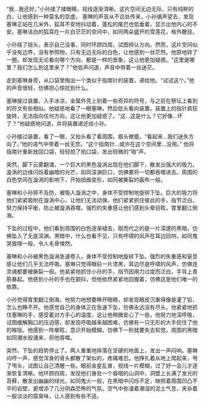 “我…我还好。”小孙揉了揉眼睛，视线逐渐清晰。这片空间无边无际，只有纯粹的白，让他感到一种莫名的空虚。 塞琳的声音从不远处传来，小孙循声望去，发现塞琳正站在几米外，狐耳不安地抖动着，蓬松的尾巴也低垂着，显示出他内心的不安。塞琳洁白的狐耳在一片白茫茫的空间中，如同两朵盛开的雪莲花，格外醒目。

小孙摇了摇头，表示自己没事，同时环顾四周，试图辨认方向。然而，这片空间似乎没有边界，没有参照物，只有无边无际的白色，让他感到一丝茫然。他原地转了一圈，却发现无论看向哪个方向，都是一样的景象，这让他更加疑惑。“这里是哪里？我们怎么到这里来了？”他低声问道，声音中带着一丝迷茫。

走到塞琳身旁，从口袋里掏出一个类似于指南针的装置，递给他。“试试这个。”他的声音很轻，仿佛担心惊扰到什么。

塞琳接过装置，入手冰凉，金属外壳上刻着一些奇异的符号，与之前在祭坛上看到的符文有些相似。他疑惑地看了一眼塞琳，然后低头看向装置。装置上的指针疯狂旋转，无法指向任何方向，这让他更加疑惑了。“这…这是什么？它好像…坏了？”他疑惑地问道，并将装置递还给小孙。

小孙接过装置，看了一眼，又抬头看了看周围，眉头微蹙。“看起来…我们迷失方向了。”他的语气中带着一丝无奈。“这个指南针…或许在这个空间里…没用。” 他将指南针重新放回口袋，轻轻拍了拍口袋，发出轻微的“啪”声。

突然，脚下云雾翻涌，一个巨大的黑色漩涡出现在他们脚下，散发出强大的吸力。漩涡的边缘闪烁着幽暗的光芒，如同深渊巨口，仿佛要将一切都吞噬进去。周围的白色空间在漩涡的影响下，开始扭曲变形，如同被撕裂的画布一般。

塞琳和小孙猝不及防，被吸入漩涡之中，身体不受控制地旋转下坠。巨大的吸力将他们紧紧吸附在漩涡中心，让他们无法动弹。他们紧紧抓住彼此的手，指节泛白，努力保持平衡，防止被漩涡吞噬。强烈的失重感让他们感到头晕目眩，胃里翻江倒海。

下坠的过程中，他们看到周围的白色逐渐褪去，取而代之的是一片深邃的黑暗，仿佛坠入了无底深渊。黑暗中，什么也看不见，只有呼啸的风声在耳边回响，如同鬼哭狼嚎一般，令人毛骨悚然。

塞琳和小孙被黑色漩涡急速卷入，身体不受控制地旋转下坠。强烈的失重感和窒息感让他们几乎无法呼吸。塞琳只觉得眼前一片漆黑，耳边尽是呼啸的风声，仿佛连灵魂都要被撕裂一般。他紧紧地抓住小孙的手，指节因用力过度而泛白，手背上青筋暴起。他感到小孙的手也在颤抖，但他依然紧紧地回握着，仿佛这是他们唯一的依靠。

小孙觉得胃里翻江倒海，他努力地想要睁开眼睛，却发现眼皮沉重得像是灌了铅，怎么也睁不开。他感觉自己的身体正在急速下坠，仿佛永远没有尽头。他紧紧地抓住塞琳的手，感受着对方手心的温度，这让他稍微安心了一些。他努力地深呼吸，试图缓解胸口的压迫感，却发现呼吸越来越困难，仿佛有一只无形的大手扼住了他的喉咙。他感到一阵晕眩，意识开始模糊，仿佛下一秒就要失去知觉。周围的黑暗如同潮水般涌来，将他吞噬。

突然，下坠的趋势停止了。两人重重地摔落在坚硬的地面上，发出一声闷响。塞琳闷哼一声，感觉浑身的骨头都散了架似的，疼痛难忍。他挣扎着从地上爬起来，甩了甩头，试图让自己清醒一些。眼前金星乱冒，视线一片模糊，过了好一会儿才逐渐恢复清晰。他环顾四周，发现他们身处一个昏暗的山洞中，洞壁上长满了发光的苔藓，散发出幽幽的绿光，如同鬼火一般，在黑暗中闪烁不定，映照着周围凹凸不平的岩壁，更增添了几分阴森恐怖的气氛。空气中弥漫着潮湿的泥土气息，夹杂着一股淡淡的腐臭味，让人感到有些不适。